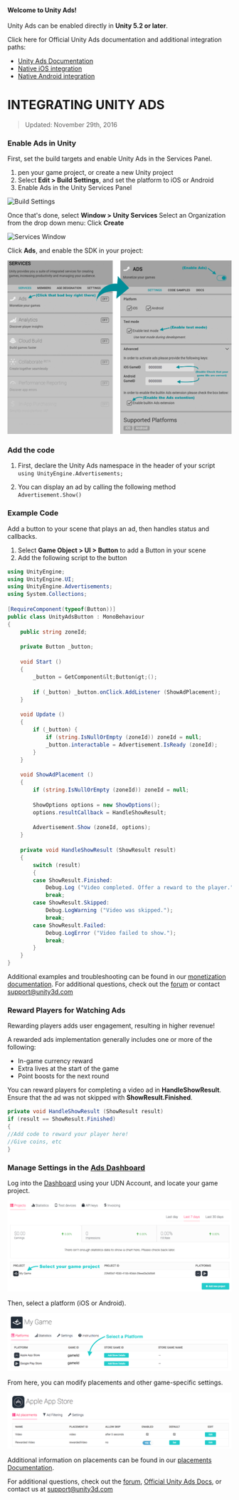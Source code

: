 #### Welcome to Unity Ads!

Unity Ads can be enabled directly in **Unity 5.2 or later**.

Click here for Official Unity Ads documentation and additional integration paths:

- [Unity Ads Documentation](http://unityads.unity3d.com/help/monetization/getting-started)
- [Native iOS integration](http://unityads.unity3d.com/help/monetization/integration-guide-ios)
- [Native Android integration](http://unityads.unity3d.com/help/monetization/integration-guide-android)

# INTEGRATING UNITY ADS

> Updated: November 29th, 2016

### Enable Ads in Unity

First, set the build targets and enable Unity Ads in the Services Panel.

1. pen your game project, or create a new Unity project
2. Select **Edit > Build Settings**, and set the platform to iOS or Android
3. Enable Ads in the Unity Services Panel

![Build Settings](images/build-settings.png)

Once that's done, select **Window > Unity Services** 
Select an Organization from the drop down menu:
Click **Create**

![Services Window](images/servicesorg.png)

Click **Ads**, and enable the SDK in your project:

![Services Window > Ads](images/services.png)

### Add the code

1. First, declare the Unity Ads namespace in the header of your script  
 	`using UnityEngine.Advertisements;`

2. You can display an ad by calling the following method  
	`Advertisement.Show()`

### Example Code
Add a button to your scene that plays an ad, then handles status and callbacks.

  1. Select **Game Object > UI > Button** to add a Button in your scene
  2. Add the following script to the button

```csharp
using UnityEngine;
using UnityEngine.UI;
using UnityEngine.Advertisements;
using System.Collections;

[RequireComponent(typeof(Button))]
public class UnityAdsButton : MonoBehaviour
{
	public string zoneId;

	private Button _button;

	void Start ()
	{
		_button = GetComponent&lt;Button&gt;();

		if (_button) _button.onClick.AddListener (ShowAdPlacement);
	}

	void Update ()
	{
		if (_button) {
			if (string.IsNullOrEmpty (zoneId)) zoneId = null;
			_button.interactable = Advertisement.IsReady (zoneId);
		}
	}

	void ShowAdPlacement ()
	{
		if (string.IsNullOrEmpty (zoneId)) zoneId = null;

		ShowOptions options = new ShowOptions();
		options.resultCallback = HandleShowResult;

		Advertisement.Show (zoneId, options);
	}

	private void HandleShowResult (ShowResult result)
	{
		switch (result)
		{
		case ShowResult.Finished:
			Debug.Log ("Video completed. Offer a reward to the player.");
			break;
		case ShowResult.Skipped:
			Debug.LogWarning ("Video was skipped.");
			break;
		case ShowResult.Failed:
			Debug.LogError ("Video failed to show.");
			break;
		}
	}
}
```

Additional examples and troubleshooting can be found in our [monetization documentation](http://unityads.unity3d.com/help/monetization/integration-guide-unity).
For additional questions, check out the [forum](http://forum.unity3d.com/forums/unity-ads.67) or contact support@unity3d.com

### Reward Players for Watching Ads

Rewarding players adds user engagement, resulting in higher revenue!

A rewarded ads implementation generally includes one or more of the following: 

- In-game currency reward
- Extra lives at the start of the game
- Point boosts for the next round

You can reward players for completing a video ad in **HandleShowResult**. Ensure that the ad was not skipped with **ShowResult.Finished**.

```csharp
private void HandleShowResult (ShowResult result)
if (result == ShowResult.Finished)
{
//Add code to reward your player here!
//Give coins, etc
}
```

### Manage Settings in the [Ads Dashboard](https://dashboard.unityads.unity3d.com/Dashboard)

Log into the [Dashboard](https://dashboard.unityads.unity3d.com/Dashboard) using your UDN Account, and locate your game project.

![dashboard](images/dashboard-a.png)

Then, select a platform (iOS or Android).

![dashboard](images/dashboard-b.png)

From here, you can modify placements and other game-specific settings.

![dashboard](images/dashboard-c.png)

Additional information on placements can be found in our [placements Documentation](http://unityads.unity3d.com/help/monetization/placements).

For additional questions, check out the [forum](http://forum.unity3d.com/forums/unity-ads.67), [Official Unity Ads Docs](http://unityads.unity3d.com/help/monetization/getting-started), or contact us at support@unity3d.com

